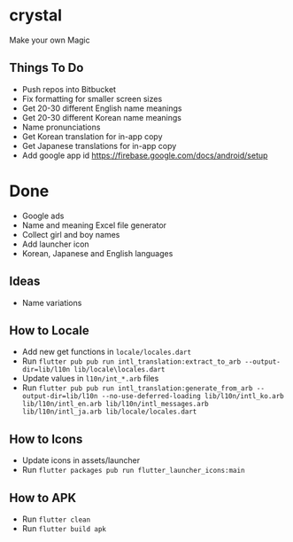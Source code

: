 # crystal

Make your own Magic

## Things To Do
* Push repos into Bitbucket
* Fix formatting for smaller screen sizes
* Get 20-30 different English name meanings
* Get 20-30 different Korean name meanings
* Name pronunciations
* Get Korean translation for in-app copy
* Get Japanese translations for in-app copy
* Add google app id https://firebase.google.com/docs/android/setup

# Done
* Google ads
* Name and meaning Excel file generator
* Collect girl and boy names
* Add launcher icon
* Korean, Japanese and English languages

## Ideas
* Name variations 

## How to Locale
* Add new get functions in `locale/locales.dart`
* Run `flutter pub pub run intl_translation:extract_to_arb --output-dir=lib/l10n lib/locale\locales.dart`
* Update values in `l10n/int_*.arb` files
* Run `flutter pub pub run intl_translation:generate_from_arb --output-dir=lib/l10n --no-use-deferred-loading lib/l10n/intl_ko.arb lib/l10n/intl_en.arb lib/l10n/intl_messages.arb lib/l10n/intl_ja.arb lib/locale/locales.dart`

## How to Icons
* Update icons in assets/launcher
* Run `flutter packages pub run flutter_launcher_icons:main`

## How to APK
* Run `flutter clean`
* Run `flutter build apk`

